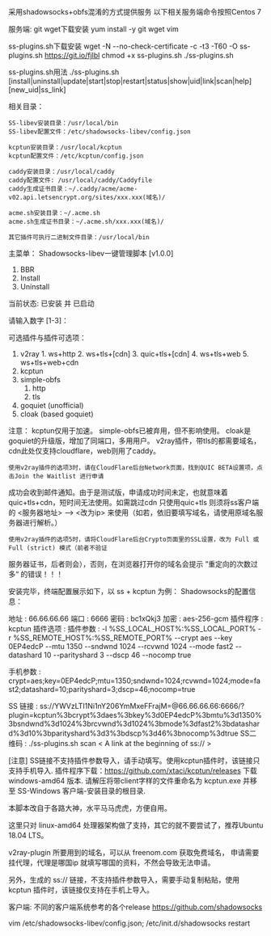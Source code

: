采用shadowsocks+obfs混淆的方式提供服务
以下相关服务端命令按照Centos 7

服务端:
git wget下载安装
yum install -y git wget vim

ss-plugins.sh下载安装
wget -N --no-check-certificate -c -t3 -T60 -O ss-plugins.sh https://git.io/fjlbl
chmod +x ss-plugins.sh
./ss-plugins.sh

ss-plugins.sh用法
./ss-plugins.sh [install|uninstall|update|start|stop|restart|status|show|uid|link|scan|help] [new_uid|ss_link]

相关目录：

    SS-libev安装目录：/usr/local/bin
    SS-libev配置文件：/etc/shadowsocks-libev/config.json

    kcptun安装目录：/usr/local/kcptun
    kcptun配置文件：/etc/kcptun/config.json

    caddy安装目录：/usr/local/caddy
    caddy配置文件: /usr/local/caddy/Caddyfile
    caddy生成证书目录：~/.caddy/acme/acme-v02.api.letsencrypt.org/sites/xxx.xxx(域名)/

    acme.sh安装目录：~/.acme.sh
    acme.sh生成证书目录：~/.acme.sh/xxx.xxx(域名)/

    其它插件可执行二进制文件目录：/usr/local/bin
 
主菜单：
Shadowsocks-libev一键管理脚本 [v1.0.0]

  1. BBR
  2. Install
  3. Uninstall

 当前状态: 已安装 并 已启动

请输入数字 [1-3]：

可选插件与插件可选项：
1. v2ray
        1. ws+http
        2. ws+tls+[cdn]
        3. quic+tls+[cdn]
        4. ws+tls+web
        5. ws+tls+web+cdn
  2. kcptun
  3. simple-obfs
        1. http
        2. tls
  4. goquiet (unofficial)
  5. cloak (based goquiet)


注意：
    kcptun仅用于加速。
    simple-obfs已被弃用，但不影响使用。
    cloak是goquiet的升级版，增加了同端口，多用用户。
    v2ray插件，带tls的都需要域名，cdn此处仅支持cloudflare，web则用了caddy。
	
    使用v2ray插件的选项3时，请在CloudFlare后台Network页面，找到QUIC BETA设置项，点击Join the Waitlist 进行申请
成功会收到邮件通知。由于是测试版，申请成功时间未定，也就意味着quic+tls+cdn，短时间无法使用。如需跳过cdn 只使用quic+tls 
则须将ss客户端的 <服务器地址> --> <改为ip> 来使用（如若，依旧要填写域名，请使用原域名服务器进行解析。）
	
    使用v2ray插件的选项5时，请将CloudFlare后台Crypto页面里的SSL设置，改为 Full 或 Full (strict) 模式（前者不验证
服务器证书，后者则会），否则，在浏览器打开你的域名会提示 ”重定向的次数过多“ 的错误！！！

安装完毕，终端配置展示如下，以 ss + kcptun 为例：
Shadowsocks的配置信息：

 地址     : 66.66.66.66
 端口     : 6666
 密码     : bc1xQkj3
 加密     : aes-256-gcm
 插件程序 : kcptun
 插件选项 :
 插件参数 : -l %SS_LOCAL_HOST%:%SS_LOCAL_PORT% -r %SS_REMOTE_HOST%:%SS_REMOTE_PORT% --crypt aes --key 0EP4edcP --mtu 1350 --sndwnd 1024 --rcvwnd 1024 --mode fast2 --datashard 10 --parityshard 3 --dscp 46 --nocomp true

 手机参数 : crypt=aes;key=0EP4edcP;mtu=1350;sndwnd=1024;rcvwnd=1024;mode=fast2;datashard=10;parityshard=3;dscp=46;nocomp=true

 SS  链接 : ss://YWVzLTI1Ni1nY206YmMxeFFrajM=@66.66.66.66:6666/?plugin=kcptun%3bcrypt%3daes%3bkey%3d0EP4edcP%3bmtu%3d1350%3bsndwnd%3d1024%3brcvwnd%3d1024%3bmode%3dfast2%3bdatashard%3d10%3bparityshard%3d3%3bdscp%3d46%3bnocomp%3dtrue
 SS二维码 : ./ss-plugins.sh scan < A link at the beginning of ss:// >


 [注意] SS链接不支持插件参数导入，请手动填写。使用kcptun插件时，该链接只支持手机导入.
        插件程序下载：https://github.com/xtaci/kcptun/releases 下载 windows-amd64 版本.
        请解压将带client字样的文件重命名为 kcptun.exe 并移至 SS-Windows 客户端-安装目录的根目录.
        
本脚本改自于各路大神，水平马马虎虎，方便自用。

这里只对 linux-amd64 处理器架构做了支持，其它的就不要尝试了，推荐Ubuntu 18.04 LTS。

v2ray-plugin 所要用到的域名，可以从 freenom.com 获取免费域名， 申请需要挂代理，代理是哪国ip 就填写哪国的资料，不然会导致无法申请。

另外，生成的 ss:// 链接，不支持插件参数导入，需要手动复制粘贴，使用 kcptun 插件时，该链接仅支持在手机上导入。


客户端:
不同的客户端系统参考的各个release
https://github.com/shadowsocks

vim /etc/shadowsocks-libev/config.json;
/etc/init.d/shadowsocks restart
